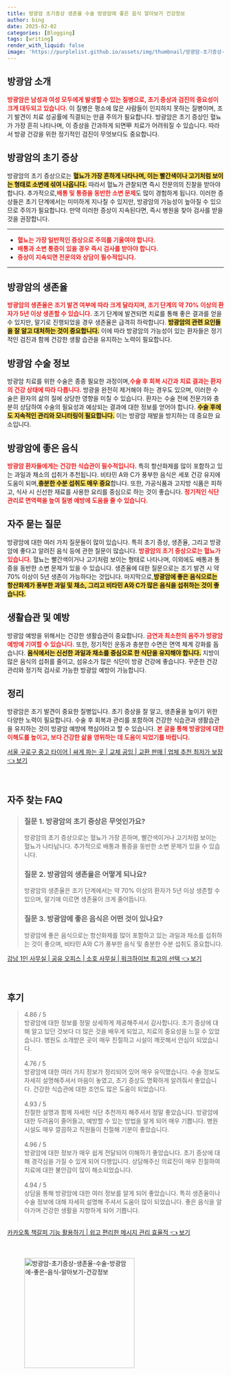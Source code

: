```yaml
---
title: 방광암 초기증상 생존율 수술 방광암에 좋은 음식 알아보기 건강정보
author: bing
date: 2025-02-02
categories: [Blogging]
tags: [writing]
render_with_liquid: false
image: 'https://purplelist.github.io/assets/img/thumbnail/방광암-초기증상-생존율-수술-방광암에-좋은-음식-알아보기-건강정보.webp'
---
```



<h2 id='방광암_소개'>방광암 소개</h2>

<p><b><span style="color: #ee2323;">방광암은 남성과 여성 모두에게 발생할 수 있는 질병으로, 초기 증상과 검진의 중요성이 크게 대두되고 있습니다.</span></b> 이 질병은 평소에 많은 사람들이 인지하지 못하는 질병이며, 조기 발견이 치료 성공률에 직결되는 만큼 주의가 필요합니다. 방광암은 초기 증상인 혈뇨가 가장 흔히 나타나며, 이 증상을 간과하게 되면甲 치료가 어려워질 수 있습니다. 따라서 방광 건강을 위한 정기적인 검진이 무엇보다도 중요합니다.</p>

<h2 id='방광암의_초기_증상'>방광암의 초기 증상</h2>

<p>방광암의 초기 증상으로는 <b><span style="background-color: #ffe066;">혈뇨가 가장 흔하게 나타나며, 이는 빨간색이나 고기처럼 보이는 형태로 소변에 섞여 나옵니다.</span></b> 따라서 혈뇨가 관찰되면 즉시 전문의의 진찰을 받아야 합니다. 추가적으로,<b><span style="color: #ee2323;">배통 및 통증을 동반한 소변 문제</span></b>도 많이 경험하게 됩니다. 이러한 증상들은 초기 단계에서는 미미하게 지나칠 수 있지만, 방광암의 가능성이 높아질 수 있으므로 주의가 필요합니다. 만약 이러한 증상이 지속된다면, 즉시 병원을 찾아 검사를 받을 것을 권장합니다.</p>

<hr />

<ul>
    <li><b><span style="color: #ee2323;">혈뇨는 가장 일반적인 증상으로 주의를 기울여야 합니다.</span></b></li>
    <li><b><span style="color: #ee2323;">배통과 소변 통증이 있을 경우 즉시 검사를 받아야 합니다.</span></b></li>
    <li><b><span style="color: #ee2323;">증상이 지속되면 전문의와 상담이 필수적입니다.</span></b></li>
</ul>

<hr />

<h2 id='방광암의_생존율'>방광암의 생존율</h2>

<p><b><span style="color: #ee2323;">방광암의 생존율은 조기 발견 여부에 따라 크게 달라지며, 조기 단계의 약 70% 이상의 환자가 5년 이상 생존할 수 있습니다.</span></b> 조기 단계에 발견되면 치료를 통해 좋은 결과를 얻을 수 있지만, 말기로 진행되었을 경우 생존율은 급격히 하락합니다. <b><span style="background-color: #ffe066;">방광암의 관련 요인들을 잘 알고 대처하는 것이 중요합니다.</span></b> 이에 따라 방광암의 가능성이 있는 환자들은 정기적인 검진과 함께 건강한 생활 습관을 유지하는 노력이 필요합니다.</p>

<h2 id='방광암_수술_정보'>방광암 수술 정보</h2>

<p>방광암 치료를 위한 수술은 종종 필요한 과정이며,<b><span style="color: #ee2323;">수술 후 회복 시간과 치료 결과는 환자의 건강 상태에 따라 다릅니다.</span></b> 방광을 완전히 제거해야 하는 경우도 있으며, 이러한 수술은 환자의 삶의 질에 상당한 영향을 미칠 수 있습니다. 환자는 수술 전에 전문가와 충분히 상담하여 수술의 필요성과 예상되는 결과에 대한 정보를 얻어야 합니다. <b><span style="background-color: #ffe066;">수술 후에도 지속적인 관리와 모니터링이 필요합니다.</span></b> 이는 방광암 재발을 방지하는 데 중요한 요소입니다.</p>

<h2 id='방광암에_좋은_음식'>방광암에 좋은 음식</h2>

<p><b><span style="color: #ee2323;">방광암 환자들에게는 건강한 식습관이 필수적입니다.</span></b> 특히 항산화제를 많이 포함하고 있는 과일과 채소의 섭취가 추천됩니다. 비타민 A와 C가 풍부한 음식은 세포 건강 유지에 도움이 되며,<b><span style="background-color: #ffe066;">충분한 수분 섭취도 매우 중요</span></b>합니다. 또한, 가공식품과 고지방 식품은 피하고, 식사 시 신선한 재료를 사용한 요리를 중심으로 하는 것이 좋습니다. <b><span style="color: #ee2323;">정기적인 식단 관리로 면역력을 높여 질병 예방에 도움을 줄 수 있습니다.</span></b></p>

<h2 id='자주_묻는_질문'>자주 묻는 질문</h2>

<p>방광암에 대한 여러 가지 질문들이 많이 있습니다. 특히 초기 증상, 생존율, 그리고 방광암에 좋다고 알려진 음식 등에 관한 질문이 많습니다. <b><span style="color: #ee2323;">방광암의 초기 증상으로는 혈뇨가 있습니다.</span></b> 혈뇨는 빨간색이거나 고기처럼 보이는 형태로 나타나며, 이외에도 배통과 통증을 동반한 소변 문제가 있을 수 있습니다. 생존율에 대한 질문으로는 조기 발견 시 약 70% 이상이 5년 생존이 가능하다는 것입니다. 마지막으로,<b><span style="background-color: #ffe066;">방광암에 좋은 음식으로는 항산화제가 풍부한 과일 및 채소, 그리고 비타민 A와 C가 많은 음식을 섭취하는 것이 좋습니다.</span></b></p>

<h2 id='생활습관_및_예방'>생활습관 및 예방</h2>

<p>방광암 예방을 위해서는 건강한 생활습관이 중요합니다. <b><span style="color: #ee2323;">금연과 최소한의 음주가 방광암 예방에 기여할 수 있습니다.</span></b> 또한, 정기적인 운동과 충분한 수면은 면역 체계 강화를 돕습니다. <b><span style="background-color: #ffe066;">음식에서는 신선한 과일과 채소를 중심으로 한 식단을 유지해야 합니다.</span></b> 지방이 많은 음식의 섭취를 줄이고, 섬유소가 많은 식단이 방광 건강에 좋습니다. 꾸준한 건강 관리와 정기적 검사로 가능한 방광암 예방이 가능합니다.</p>

<h2 id='정리'>정리</h2>

<p>방광암은 조기 발견이 중요한 질병입니다. 초기 증상을 잘 알고, 생존율을 높이기 위한 다양한 노력이 필요합니다. 수술 후 회복과 관리를 포함하여 건강한 식습관과 생활습관을 유지하는 것이 방광암 예방에 핵심이라고 할 수 있습니다. <b><span style="color: #ee2323;">본 글을 통해 방광암에 대한 이해도를 높이고, 보다 건강한 삶을 영위하는 데 도움이 되었기를 바랍니다.</span></b></p>


<p><a class="click-button" title="서울 구로구 중고 타이어 | 싸게 파는 곳 | 교체 공임 | 교환 판매 | 업체 추천 최저가 보장" href="https://purplelist.github.io/posts/%EC%84%9C%EC%9A%B8-%EA%B5%AC%EB%A1%9C%EA%B5%AC-%EC%A4%91%EA%B3%A0-%ED%83%80%EC%9D%B4%EC%96%B4-%EC%8B%B8%EA%B2%8C-%ED%8C%8C%EB%8A%94-%EA%B3%B3-%EA%B5%90%EC%B2%B4-%EA%B3%B5%EC%9E%84-%EA%B5%90%ED%99%98-%ED%8C%90%EB%A7%A4-%EC%97%85%EC%B2%B4-%EC%B6%94%EC%B2%9C-%EC%B5%9C%EC%A0%80%EA%B0%80-%EB%B3%B4%EC%9E%A5/" rel="dofollow">서울 구로구 중고 타이어 | 싸게 파는 곳 | 교체 공임 | 교환 판매 | 업체 추천 최저가 보장 👈 보기</a></p><br>
<h2 id='자주_찾는_FAQ'>자주 찾는 FAQ</h2>
<div itemscope="" itemtype="https://schema.org/FAQPage"> 
<blockquote> 
<div itemscope="" itemprop="mainEntity" itemtype="https://schema.org/Question"> 
<h3 itemprop="name">질문 1. 방광암의 초기 증상은 무엇인가요?</h3> 
<div itemscope="" itemprop="acceptedAnswer" itemtype="https://schema.org/Answer"> 
<span itemprop="text"> 
<p>방광암의 초기 증상으로는 혈뇨가 가장 흔하며, 빨간색이거나 고기처럼 보이는 혈뇨가 나타납니다. 추가적으로 배통과 통증을 동반한 소변 문제가 있을 수 있습니다.</p> 
</span> 
</div> 
</div> 
<div itemscope="" itemprop="mainEntity" itemtype="https://schema.org/Question"> 
<h3 itemprop="name">질문 2. 방광암의 생존율은 어떻게 되나요?</h3> 
<div itemscope="" itemprop="acceptedAnswer" itemtype="https://schema.org/Answer"> 
<span itemprop="text"> 
<p>방광암의 생존율은 조기 단계에서는 약 70% 이상의 환자가 5년 이상 생존할 수 있으며, 말기에 이르면 생존율이 크게 줄어듭니다.</p> 
</span> 
</div> 
</div> 
<div itemscope="" itemprop="mainEntity" itemtype="https://schema.org/Question"> 
<h3 itemprop="name">질문 3. 방광암에 좋은 음식은 어떤 것이 있나요?</h3> 
<div itemscope="" itemprop="acceptedAnswer" itemtype="https://schema.org/Answer"> 
<span itemprop="text"> 
<p>방광암에 좋은 음식으로는 항산화제를 많이 포함하고 있는 과일과 채소를 섭취하는 것이 좋으며, 비타민 A와 C가 풍부한 음식 및 충분한 수분 섭취도 중요합니다.</p> 
</span> 
</div> 
</div> 
</blockquote> 
</div>
<p><a class="click-button" title="강남 1인 사무실 | 공유 오피스 | 소호 사무실 | 워크하이브 최고의 선택" href="https://purplelist.github.io/posts/%EA%B0%95%EB%82%A8-1%EC%9D%B8-%EC%82%AC%EB%AC%B4%EC%8B%A4-%EA%B3%B5%EC%9C%A0-%EC%98%A4%ED%94%BC%EC%8A%A4-%EC%86%8C%ED%98%B8-%EC%82%AC%EB%AC%B4%EC%8B%A4-%EC%9B%8C%ED%81%AC%ED%95%98%EC%9D%B4%EB%B8%8C-%EC%B5%9C%EA%B3%A0%EC%9D%98-%EC%84%A0%ED%83%9D/" rel="dofollow">강남 1인 사무실 | 공유 오피스 | 소호 사무실 | 워크하이브 최고의 선택 👈 보기</a></p><br>
<h2 id='후기'>후기</h2>
<div itemscope itemtype="https://schema.org/Product">
  <blockquote>
  <div itemprop="review" itemscope itemtype="https://schema.org/Review">
      <div itemprop="reviewRating" itemscope itemtype="https://schema.org/Rating"> <span itemprop="ratingValue">4.86</span> / <span itemprop="bestRating">5</span> </div>
      <span itemprop="reviewBody">방광암에 대한 정보를 정말 상세하게 제공해주셔서 감사합니다. 초기 증상에 대해 알고 있던 것보다 더 많은 것을 배우게 되었고, 치료의 중요성을 느낄 수 있었습니다. 병원도 소개받은 곳이 매우 친절하고 시설이 깨끗해서 안심이 되었습니다.</span>
  </div>
  <br>
  <div itemprop="review" itemscope itemtype="https://schema.org/Review">
      <div itemprop="reviewRating" itemscope itemtype="https://schema.org/Rating"> <span itemprop="ratingValue">4.76</span> / <span itemprop="bestRating">5</span> </div>
      <span itemprop="reviewBody">방광암에 대한 여러 가지 정보가 정리되어 있어 매우 유익했습니다. 수술 정보도 자세히 설명해주셔서 마음이 놓였고, 초기 증상도 명확하게 알려줘서 좋았습니다. 건강한 식습관에 대한 조언도 많은 도움이 되었습니다.</span>
  </div>
  <br>
  <div itemprop="review" itemscope itemtype="https://schema.org/Review">
      <div itemprop="reviewRating" itemscope itemtype="https://schema.org/Rating"> <span itemprop="ratingValue">4.93</span> / <span itemprop="bestRating">5</span> </div>
      <span itemprop="reviewBody">친절한 설명과 함께 자세한 식단 추천까지 해주셔서 정말 좋았습니다. 방광암에 대한 두려움이 줄어들고, 예방할 수 있는 방법을 알게 되어 매우 기쁩니다. 병원 시설도 매우 깔끔하고 직원들이 친절해 기분이 좋았습니다.</span>
  </div>
  <br>
  <div itemprop="review" itemscope itemtype="https://schema.org/Review">
      <div itemprop="reviewRating" itemscope itemtype="https://schema.org/Rating"> <span itemprop="ratingValue">4.96</span> / <span itemprop="bestRating">5</span> </div>
      <span itemprop="reviewBody">방광암에 대한 정보가 매우 쉽게 전달되어 이해하기 좋았습니다. 초기 증상에 대해 경각심을 가질 수 있게 되어 다행입니다. 상담해주신 의료진이 매우 친절하여 치료에 대한 불안감이 많이 해소되었습니다.</span>
  </div>
  <br>
  <div itemprop="review" itemscope itemtype="https://schema.org/Review">
      <div itemprop="reviewRating" itemscope itemtype="https://schema.org/Rating"> <span itemprop="ratingValue">4.94</span> / <span itemprop="bestRating">5</span> </div>
      <span itemprop="reviewBody">상담을 통해 방광암에 대한 여러 정보를 알게 되어 좋았습니다. 특히 생존율이나 수술 정보에 대해 자세히 설명해 주셔서 도움이 많이 되었습니다. 좋은 음식을 알아가며 건강한 생활을 지향하게 되어 기쁩니다.</span>
  </div>
  <br>
  </blockquote>
</div>
<p><a class="click-button" title="카카오톡 책갈피 기능 활용하기 | 쉽고 편리한 메시지 관리 효율적" href="https://purplelist.github.io/posts/%EC%B9%B4%EC%B9%B4%EC%98%A4%ED%86%A1-%EC%B1%85%EA%B0%88%ED%94%BC-%EA%B8%B0%EB%8A%A5-%ED%99%9C%EC%9A%A9%ED%95%98%EA%B8%B0-%EC%89%BD%EA%B3%A0-%ED%8E%B8%EB%A6%AC%ED%95%9C-%EB%A9%94%EC%8B%9C%EC%A7%80-%EA%B4%80%EB%A6%AC-%ED%9A%A8%EC%9C%A8%EC%A0%81/" rel="dofollow">카카오톡 책갈피 기능 활용하기 | 쉽고 편리한 메시지 관리 효율적 👈 보기</a></p><br>
<figure class="image"><img src="https://purplelist.github.io/assets/img/thumbnail/방광암-초기증상-생존율-수술-방광암에-좋은-음식-알아보기-건강정보.webp" alt="방광암-초기증상-생존율-수술-방광암에-좋은-음식-알아보기-건강정보" width="256" height="256"></figure>